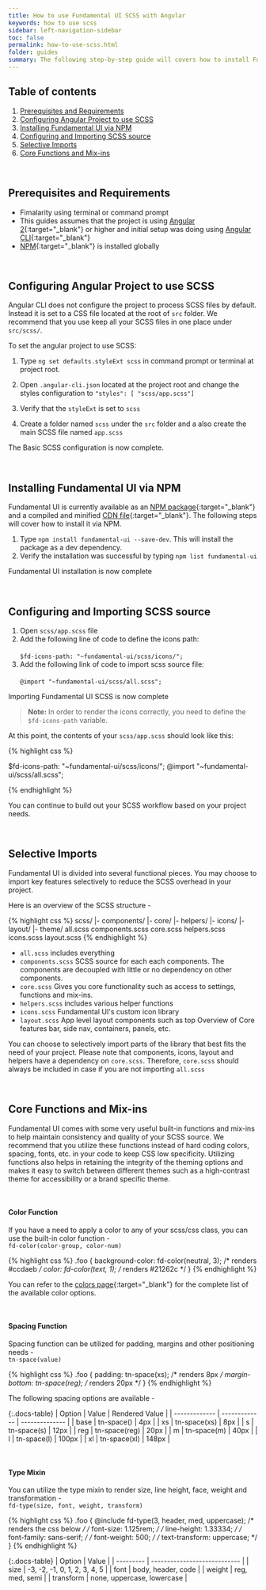 ```yaml
---
title: How to use Fundamental UI SCSS with Angular
keywords: how to use scss
sidebar: left-navigation-sidebar
toc: false
permalink: how-to-use-scss.html
folder: guides
summary: The following step-by-step guide will covers how to install Fundamental UI in your angular project, import SCSS in your workflow and explain some built-in functions.
---
```


## Table of contents
1. [Prerequisites and Requirements](#prerequisites-and-requirements)
1. [Configuring Angular Project to use SCSS](#configuring-angular-project-to-use-scss)
1. [Installing Fundamental UI via NPM](#installing-fundamental-ui-via-npm)
1. [Configuring and Importing SCSS source](#configuring-and-importing-scss-source)
1. [Selective Imports](#selective-imports)
1. [Core Functions and Mix-ins](#core-functions-and-mix-ins)

<br>

## Prerequisites and Requirements

- Fimalarity using terminal or command prompt
- This guides assumes that the project is using [Angular 2](https://angular.io/){:target="_blank"} or higher and initial setup was doing using [Angular CLI](https://cli.angular.io/){:target="_blank"}
- [NPM](https://www.npmjs.com/){:target="_blank"} is installed globally



<br>

## Configuring Angular Project to use SCSS
Angular CLI does not configure the project to process SCSS files by default. Instead it is set to a CSS file located at the root of `src` folder. We recommend that you use keep all your SCSS files in one place under `src/scss/`.

To set the angular project to use SCSS:

1. Type `ng set defaults.styleExt scss` in command prompt or terminal at project root.

2. Open `.angular-cli.json` located at the project root and change the styles configuration to `"styles": [ "scss/app.scss"]`

3. Verify that the `styleExt` is set to `scss`

4. Create a folder named `scss` under the `src` folder and a also create the main SCSS file named `app.scss`

The Basic SCSS configuration is now complete.

<br>

## Installing Fundamental UI via NPM

Fundamental UI is currently available as an [NPM package](https://www.npmjs.com/package/fundamental-ui){:target="_blank"} and a compiled and minified [CDN file](https://unpkg.com/fundamental-ui@1.0.0-beta-2/dist/fundamental-ui.min.css){:target="_blank"}. The following steps will cover how to install it via NPM.

1. Type `npm install fundamental-ui --save-dev`. This will install the package as a dev dependency.
2. Verify the installation was successful by typing `npm list fundamental-ui`

Fundamental UI installation is now complete

<br>

## Configuring and Importing SCSS source

1. Open `scss/app.scss` file
2. Add the following line of code to define the icons path: <br><br> `$fd-icons-path: "~fundamental-ui/scss/icons/";`
3. Add the following link of code to import scss source file: <br><br> `@import "~fundamental-ui/scss/all.scss";`

Importing Fundamental UI SCSS is now complete

> **Note:** In order to render the icons correctly, you need to define the `$fd-icons-path` variable.

At this point, the contents of your `scss/app.scss` should look like this:

{% highlight css %}

$fd-icons-path: "~fundamental-ui/scss/icons/";
@import "~fundamental-ui/scss/all.scss";

{% endhighlight %}

You can continue to build out your SCSS workflow based on your project needs.

<br>

## Selective Imports
Fundamental UI is divided into several functional pieces. You may choose to import key features selectively to reduce the SCSS overhead in your project.

Here is an overview of the SCSS structure -

{% highlight css %}
scss/
 |- components/
 |- core/
 |- helpers/
 |- icons/
 |- layout/
 |- theme/
 all.scss
 components.scss
 core.scss
 helpers.scss
 icons.scss
 layout.scss
{% endhighlight %}

- `all.scss`  includes everything
- `components.scss` SCSS source for each each components. The components are decoupled  with little or no dependency on other components.
- `core.scss` Gives you core functionality such as access to settings, functions and mix-ins.
- `helpers.scss` includes various helper functions
- `icons.scss` Fundamental UI's custom icon library
- `layout.scss` App level layout components such as top Overview of Core features bar, side nav, containers, panels, etc.

You can choose to selectively import parts of the library that best fits the need of your project. Please note that components, icons, layout and helpers have a dependency on `core.scss`. Therefore, `core.scss` should always be included in case if you are not importing `all.scss`

<br>

## Core Functions and Mix-ins

Fundamental UI comes with some very useful built-in functions and mix-ins to help maintain consistency and quality of your SCSS source. We recommend that you utilize these functions instead of hard coding colors, spacing, fonts, etc. in your code to keep CSS low specificity. Utilizing functions also helps in retaining the integrity of the theming options and makes it easy to switch between different themes such as a high-contrast theme for accessibility or a brand specific theme.

<br>

#### Color Function

If you have a need to apply a color to any of your scss/css class, you can use the built-in color function - <br> `fd-color(color-group, color-num)`

{% highlight css %}
.foo {
  background-color: fd-color(neutral, 3); /* renders #ccdaeb */
  color: fd-color(text, 1); /* renders #21262c */
}
{% endhighlight %}

You can refer to the [colors page](colors.html){:target="_blank"} for the complete list of the available color options.

<br>

#### Spacing Function

Spacing function can be utilized for padding, margins and other positioning needs - <br>
`tn-space(value)`

{% highlight css %}
.foo {
  padding: tn-space(xs); /* renders 8px */
  margin-bottom: tn-space(reg); /* renders 20px */
}
{% endhighlight %}

The following spacing options are available -

{:.docs-table}
| Option        | Value         | Rendered Value |
| ------------- | ------------- | -------------- |
| base          | tn-space()    |  4px           |
| xs            | tn-space(xs)  |  8px           |
| s             | tn-space(s)   |  12px          |
| reg           | tn-space(reg) |  20px          |
| m             | tn-space(m)   |  40px          |
| l             | tn-space(l)   |  100px         |
| xl            | tn-space(xl)  |  148px         |

<br>

#### Type Mixin

You can utilize the type mixin to render size, line height, face, weight and transformation - <br> `fd-type(size, font, weight, transform)`

{% highlight css %}
.foo {
    @include fd-type(3, header, med, uppercase); /* renders the css below */
    /* font-size: 1.125rem; */
    /* line-height: 1.33334; */
    /* font-family: sans-serif; */
    /* font-weight: 500; */
    /* text-transform: uppercase; */
}
{% endhighlight %}

{:.docs-table}
| Option    | Value                        |
| --------- | ---------------------------- |
| size      | -3, -2, -1, 0, 1, 2, 3, 4, 5 |
| font      | body, header, code           |
| weight    | reg, med, semi               |
| transform | none, uppercase, lowercase   |
